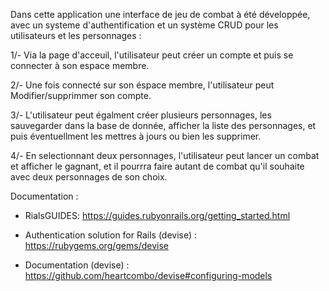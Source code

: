 Dans cette application une interface de jeu de combat à été développée, avec un systeme d'authentification et un système CRUD pour les utilisateurs et les personnages : 

1/- Via la page d'acceuil, l'utilisateur peut créer un compte et puis se connecter à son espace membre.

2/- Une fois connecté sur son éspace membre, l'utilisateur peut Modifier/supprimmer son compte.

3/- L'utilisateur peut égalment créer plusieurs personnages, les sauvegarder dans la base de donnée, afficher la liste des personnages, et puis éventuellment les mettres à jours ou bien les supprimer.

4/- En selectionnant deux personnages, l'utilisateur peut lancer un combat et afficher le gagnant, et il pourrra faire autant de combat qu'il souhaite avec deux personnages de son choix.

Documentation :

- RialsGUIDES: https://guides.rubyonrails.org/getting_started.html 

- Authentication solution for Rails (devise) : https://rubygems.org/gems/devise 

- Documentation (devise) : https://github.com/heartcombo/devise#configuring-models

